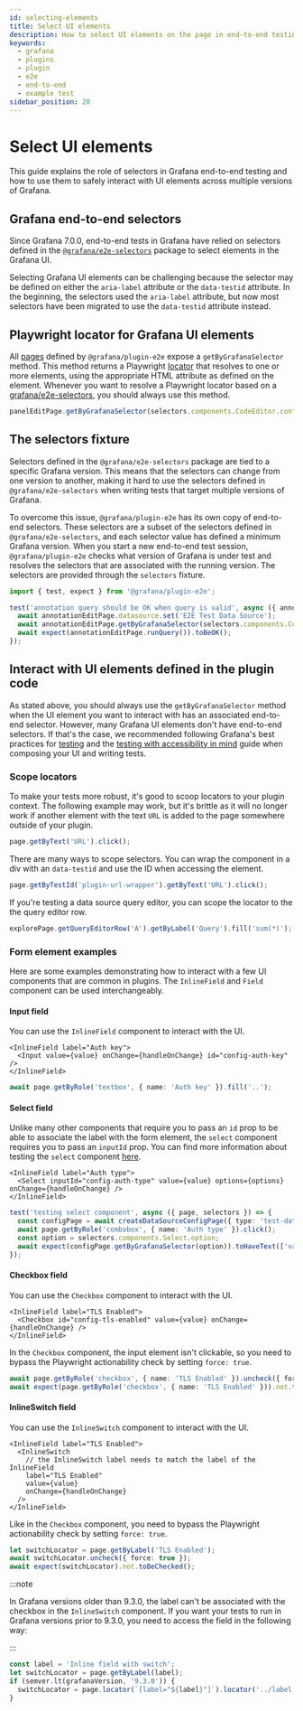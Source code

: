 ```yaml
---
id: selecting-elements
title: Select UI elements
description: How to select UI elements on the page in end-to-end testing.
keywords:
  - grafana
  - plugins
  - plugin
  - e2e
  - end-to-end
  - example test
sidebar_position: 20
---
```


# Select UI elements

This guide explains the role of selectors in Grafana end-to-end testing and how to use them to safely interact with UI elements across multiple versions of Grafana.

## Grafana end-to-end selectors

Since Grafana 7.0.0, end-to-end tests in Grafana have relied on selectors defined in the [`@grafana/e2e-selectors`](https://github.com/grafana/grafana/tree/main/packages/grafana-e2e-selectors) package to select elements in the Grafana UI.

Selecting Grafana UI elements can be challenging because the selector may be defined on either the `aria-label` attribute or the `data-testid` attribute. In the beginning, the selectors used the `aria-label` attribute, but now most selectors have been migrated to use the `data-testid` attribute instead.

## Playwright locator for Grafana UI elements

All [pages](https://github.com/grafana/plugin-tools/tree/main/packages/plugin-e2e/src/models/pages) defined by `@grafana/plugin-e2e` expose a `getByGrafanaSelector` method. This method returns a Playwright [locator](https://playwright.dev/docs/locators) that resolves to one or more elements, using the appropriate HTML attribute as defined on the element. Whenever you want to resolve a Playwright locator based on a [grafana/e2e-selectors](https://github.com/grafana/grafana/tree/main/packages/grafana-e2e-selectors), you should always use this method.

```ts
panelEditPage.getByGrafanaSelector(selectors.components.CodeEditor.container).click();
```

## The selectors fixture

Selectors defined in the `@grafana/e2e-selectors` package are tied to a specific Grafana version. This means that the selectors can change from one version to another, making it hard to use the selectors defined in `@grafana/e2e-selectors` when writing tests that target multiple versions of Grafana.

To overcome this issue, `@grafana/plugin-e2e` has its own copy of end-to-end selectors. These selectors are a subset of the selectors defined in `@grafana/e2e-selectors`, and each selector value has defined a minimum Grafana version. When you start a new end-to-end test session, `@grafana/plugin-e2e` checks what version of Grafana is under test and resolves the selectors that are associated with the running version. The selectors are provided through the `selectors` fixture.

```ts
import { test, expect } from '@grafana/plugin-e2e';

test('annotation query should be OK when query is valid', async ({ annotationEditPage, page, selectors }) => {
  await annotationEditPage.datasource.set('E2E Test Data Source');
  await annotationEditPage.getByGrafanaSelector(selectors.components.CodeEditor.container).fill('SELECT * FROM users');
  await expect(annotationEditPage.runQuery()).toBeOK();
});
```

## Interact with UI elements defined in the plugin code

As stated above, you should always use the `getByGrafanaSelector` method when the UI element you want to interact with has an associated end-to-end selector. However, many Grafana UI elements don't have end-to-end selectors. If that's the case, we recommended following Grafana's best practices for [testing](https://github.com/grafana/grafana/blob/401265522e584e4e71a1d92d5af311564b1ec33e/contribute/style-guides/testing.md) and the [testing with accessibility in mind](https://github.com/grafana/grafana/blob/401265522e584e4e71a1d92d5af311564b1ec33e/contribute/style-guides/accessibility.md#writing-tests-with-accessibility-in-mind) guide when composing your UI and writing tests.

### Scope locators

To make your tests more robust, it's good to scoop locators to your plugin context. The following example may work, but it's brittle as it will no longer work if another element with the text `URL` is added to the page somewhere outside of your plugin.

```ts
page.getByText('URL').click();
```

There are many ways to scope selectors. You can wrap the component in a div with an `data-testid` and use the ID when accessing the element.

```ts
page.getByTestId('plugin-url-wrapper').getByText('URL').click();
```

If you're testing a data source query editor, you can scope the locator to the the query editor row.

```ts
explorePage.getQueryEditorRow('A').getByLabel('Query').fill('sum(*)');
```

### Form element examples

Here are some examples demonstrating how to interact with a few UI components that are common in plugins. The `InlineField` and `Field` component can be used interchangeably.

#### Input field

You can use the `InlineField` component to interact with the UI.

```tsx title="UI component"
<InlineField label="Auth key">
  <Input value={value} onChange={handleOnChange} id="config-auth-key" />
</InlineField>
```

```ts title="Playwright test"
await page.getByRole('textbox', { name: 'Auth key' }).fill('..');
```

#### Select field

Unlike many other components that require you to pass an `id` prop to be able to associate the label with the form element, the `select` component requires you to pass an `inputId` prop. You can find more information about testing the `select` component [here](https://github.com/grafana/grafana/blob/401265522e584e4e71a1d92d5af311564b1ec33e/contribute/style-guides/testing.md#testing-select-components).

```tsx title="UI component"
<InlineField label="Auth type">
  <Select inputId="config-auth-type" value={value} options={options} onChange={handleOnChange} />
</InlineField>
```

```ts title="Playwright test"
test('testing select component', async ({ page, selectors }) => {
  const configPage = await createDataSourceConfigPage({ type: 'test-datasource' });
  await page.getByRole('combobox', { name: 'Auth type' }).click();
  const option = selectors.components.Select.option;
  await expect(configPage.getByGrafanaSelector(option)).toHaveText(['val1', 'val2']);
});
```

#### Checkbox field

You can use the `Checkbox` component to interact with the UI.

```tsx title="UI componevnt"
<InlineField label="TLS Enabled">
  <Checkbox id="config-tls-enabled" value={value} onChange={handleOnChange} />
</InlineField>
```

In the `Checkbox` component, the input element isn't clickable, so you need to bypass the Playwright actionability check by setting `force: true`.

```ts title="Playwright test"
await page.getByRole('checkbox', { name: 'TLS Enabled' }).uncheck({ force: true });
await expect(page.getByRole('checkbox', { name: 'TLS Enabled' })).not.toBeChecked();
```

#### InlineSwitch field

You can use the `InlineSwitch` component to interact with the UI.

```tsx title="UI componevnt"
<InlineField label="TLS Enabled">
  <InlineSwitch
    // the InlineSwitch label needs to match the label of the InlineField
    label="TLS Enabled"
    value={value}
    onChange={handleOnChange}
  />
</InlineField>
```

Like in the `Checkbox` component, you need to bypass the Playwright actionability check by setting `force: true`.

```ts title="Playwright test"
let switchLocator = page.getByLabel('TLS Enabled');
await switchLocator.uncheck({ force: true });
await expect(switchLocator).not.toBeChecked();
```

:::note

In Grafana versions older than 9.3.0, the label can't be associated with the checkbox in the `InlineSwitch` component. If you want your tests to run in Grafana versions prior to 9.3.0, you need to access the field in the following way:

:::

```ts title="Playwright test"
const label = 'Inline field with switch';
let switchLocator = page.getByLabel(label);
if (semver.lt(grafanaVersion, '9.3.0')) {
  switchLocator = page.locator(`[label="${label}"]`).locator('../label');
}
```
